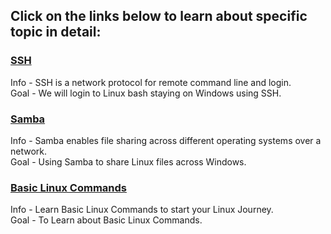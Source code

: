 ## Click on the links below to learn about specific topic in detail:
### [SSH](https://github.com/WilcyWilson/Linux-Study/blob/main/SSH/README.md)
Info - SSH is a network protocol for remote command line and login.<br>
Goal - We will login to Linux bash staying on Windows using SSH.
### [Samba](https://github.com/WilcyWilson/Linux-Study/blob/main/Samba/README.md)
Info - Samba enables file sharing across different operating systems over a network.<br>
Goal - Using Samba to share Linux files across Windows.
### [Basic Linux Commands](https://github.com/WilcyWilson/Linux-Study/blob/main/BasicLinuxCommands/README.md)
Info - Learn Basic Linux Commands to start your Linux Journey.<br>
Goal - To Learn about Basic Linux Commands.
